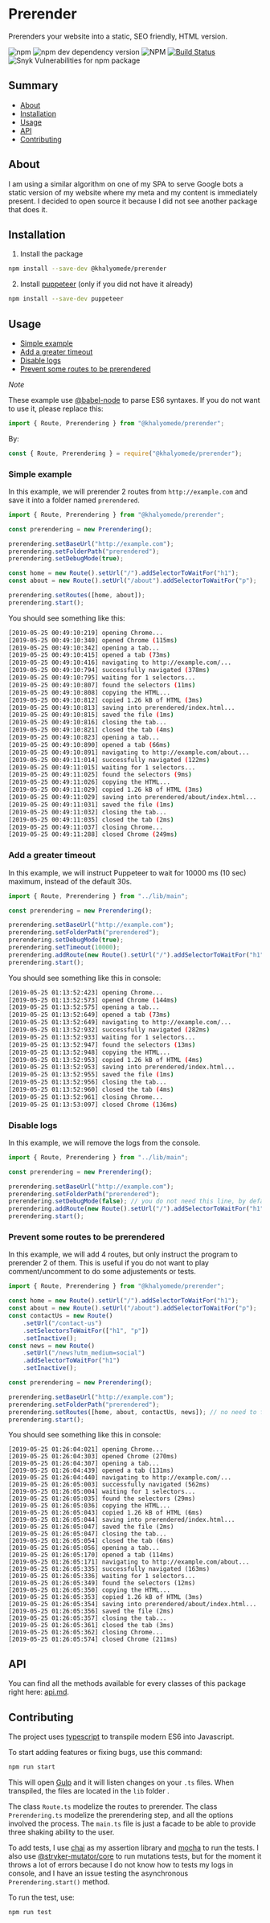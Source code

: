 # Prerender

Prerenders your website into a static, SEO friendly, HTML version.

![npm](https://img.shields.io/npm/v/@khalyomede/prerender.svg) ![npm dev dependency version](https://img.shields.io/npm/dependency-version/@khalyomede/prerender/dev/puppeteer.svg) ![NPM](https://img.shields.io/npm/l/@khalyomede/prerender.svg)
[![Build Status](https://travis-ci.com/khalyomede/prerender.svg?branch=master)](https://travis-ci.com/khalyomede/prerender) ![Snyk Vulnerabilities for npm package](https://img.shields.io/snyk/vulnerabilities/npm/@khalyomede/prerender.svg)

## Summary

- [About](#about)
- [Installation](#installation)
- [Usage](#usage)
- [API](#api)
- [Contributing](#contributing)

## About

I am using a similar algorithm on one of my SPA to serve Google bots a static version of my website where my meta and my content is immediately present. I decided to open source it because I did not see another package that does it.

## Installation

1. Install the package

```bash
npm install --save-dev @khalyomede/prerender
```

2. Install [puppeteer](https://www.npmjs.com/package/puppeteer) (only if you did not have it already)

```bash
npm install --save-dev puppeteer
```

## Usage

- [Simple example](#simple-example)
- [Add a greater timeout](#add-a-greater-timeout)
- [Disable logs](#disable-logs)
- [Prevent some routes to be prerendered](#prevent-some-routes-to-be-prerendered)

_Note_

These example use [@babel-node](https://babeljs.io/docs/en/babel-node) to parse ES6 syntaxes. If you do not want to use it, please replace this:

```javascript
import { Route, Prerendering } from "@khalyomede/prerender";
```

By:

```javascript
const { Route, Prerendering } = require("@khalyomede/prerender");
```

### Simple example

In this example, we will prerender 2 routes from `http://example.com` and save it into a folder named `prerendered`.

```javascript
import { Route, Prerendering } from "@khalyomede/prerender";

const prerendering = new Prerendering();

prerendering.setBaseUrl("http://example.com");
prerendering.setFolderPath("prerendered");
prerendering.setDebugMode(true);

const home = new Route().setUrl("/").addSelectorToWaitFor("h1");
const about = new Route().setUrl("/about").addSelectorToWaitFor("p");

prerendering.setRoutes([home, about]);
prerendering.start();
```

You should see something like this:

```bash
[2019-05-25 00:49:10:219] opening Chrome...
[2019-05-25 00:49:10:340] opened Chrome (115ms)
[2019-05-25 00:49:10:342] opening a tab...
[2019-05-25 00:49:10:415] opened a tab (73ms)
[2019-05-25 00:49:10:416] navigating to http://example.com/...
[2019-05-25 00:49:10:794] successfully navigated (378ms)
[2019-05-25 00:49:10:795] waiting for 1 selectors...
[2019-05-25 00:49:10:807] found the selectors (11ms)
[2019-05-25 00:49:10:808] copying the HTML...
[2019-05-25 00:49:10:812] copied 1.26 kB of HTML (3ms)
[2019-05-25 00:49:10:813] saving into prerendered/index.html...
[2019-05-25 00:49:10:815] saved the file (1ms)
[2019-05-25 00:49:10:816] closing the tab...
[2019-05-25 00:49:10:821] closed the tab (4ms)
[2019-05-25 00:49:10:823] opening a tab...
[2019-05-25 00:49:10:890] opened a tab (66ms)
[2019-05-25 00:49:10:891] navigating to http://example.com/about...
[2019-05-25 00:49:11:014] successfully navigated (122ms)
[2019-05-25 00:49:11:015] waiting for 1 selectors...
[2019-05-25 00:49:11:025] found the selectors (9ms)
[2019-05-25 00:49:11:026] copying the HTML...
[2019-05-25 00:49:11:029] copied 1.26 kB of HTML (3ms)
[2019-05-25 00:49:11:029] saving into prerendered/about/index.html...
[2019-05-25 00:49:11:031] saved the file (1ms)
[2019-05-25 00:49:11:032] closing the tab...
[2019-05-25 00:49:11:035] closed the tab (2ms)
[2019-05-25 00:49:11:037] closing Chrome...
[2019-05-25 00:49:11:288] closed Chrome (249ms)
```

### Add a greater timeout

In this example, we will instruct Puppeteer to wait for 10000 ms (10 sec) maximum, instead of the default 30s.

```javascript
import { Route, Prerendering } from "../lib/main";

const prerendering = new Prerendering();

prerendering.setBaseUrl("http://example.com");
prerendering.setFolderPath("prerendered");
prerendering.setDebugMode(true);
prerendering.setTimeout(10000);
prerendering.addRoute(new Route().setUrl("/").addSelectorToWaitFor("h1"));
prerendering.start();
```

You should see something like this in console:

```bash
[2019-05-25 01:13:52:423] opening Chrome...
[2019-05-25 01:13:52:573] opened Chrome (144ms)
[2019-05-25 01:13:52:575] opening a tab...
[2019-05-25 01:13:52:649] opened a tab (73ms)
[2019-05-25 01:13:52:649] navigating to http://example.com/...
[2019-05-25 01:13:52:932] successfully navigated (282ms)
[2019-05-25 01:13:52:933] waiting for 1 selectors...
[2019-05-25 01:13:52:947] found the selectors (13ms)
[2019-05-25 01:13:52:948] copying the HTML...
[2019-05-25 01:13:52:953] copied 1.26 kB of HTML (4ms)
[2019-05-25 01:13:52:953] saving into prerendered/index.html...
[2019-05-25 01:13:52:955] saved the file (1ms)
[2019-05-25 01:13:52:956] closing the tab...
[2019-05-25 01:13:52:960] closed the tab (4ms)
[2019-05-25 01:13:52:961] closing Chrome...
[2019-05-25 01:13:53:097] closed Chrome (136ms)
```

### Disable logs

In this example, we will remove the logs from the console.

```javascript
import { Route, Prerendering } from "../lib/main";

const prerendering = new Prerendering();

prerendering.setBaseUrl("http://example.com");
prerendering.setFolderPath("prerendered");
prerendering.setDebugMode(false); // you do not need this line, by default it is false.
prerendering.addRoute(new Route().setUrl("/").addSelectorToWaitFor("h1"));
prerendering.start();
```

### Prevent some routes to be prerendered

In this example, we will add 4 routes, but only instruct the program to prerender 2 of them. This is useful if you do not want to play comment/uncomment to do some adjustements or tests.

```javascript
import { Route, Prerendering } from "@khalyomede/prerender";

const home = new Route().setUrl("/").addSelectorToWaitFor("h1");
const about = new Route().setUrl("/about").addSelectorToWaitFor("p");
const contactUs = new Route()
	.setUrl("/contact-us")
	.setSelectorsToWaitFor(["h1", "p"])
	.setInactive();
const news = new Route()
	.setUrl("/news?utm_medium=social")
	.addSelectorToWaitFor("h1")
	.setInactive();

const prerendering = new Prerendering();

prerendering.setBaseUrl("http://example.com");
prerendering.setFolderPath("prerendered");
prerendering.setRoutes([home, about, contactUs, news]); // no need to filter them here, you did it per route.
prerendering.start();
```

You should see something like this in console:

```
[2019-05-25 01:26:04:021] opening Chrome...
[2019-05-25 01:26:04:303] opened Chrome (270ms)
[2019-05-25 01:26:04:307] opening a tab...
[2019-05-25 01:26:04:439] opened a tab (131ms)
[2019-05-25 01:26:04:440] navigating to http://example.com/...
[2019-05-25 01:26:05:003] successfully navigated (562ms)
[2019-05-25 01:26:05:004] waiting for 1 selectors...
[2019-05-25 01:26:05:035] found the selectors (29ms)
[2019-05-25 01:26:05:036] copying the HTML...
[2019-05-25 01:26:05:043] copied 1.26 kB of HTML (6ms)
[2019-05-25 01:26:05:044] saving into prerendered/index.html...
[2019-05-25 01:26:05:047] saved the file (2ms)
[2019-05-25 01:26:05:047] closing the tab...
[2019-05-25 01:26:05:054] closed the tab (6ms)
[2019-05-25 01:26:05:056] opening a tab...
[2019-05-25 01:26:05:170] opened a tab (114ms)
[2019-05-25 01:26:05:171] navigating to http://example.com/about...
[2019-05-25 01:26:05:335] successfully navigated (163ms)
[2019-05-25 01:26:05:336] waiting for 1 selectors...
[2019-05-25 01:26:05:349] found the selectors (12ms)
[2019-05-25 01:26:05:350] copying the HTML...
[2019-05-25 01:26:05:353] copied 1.26 kB of HTML (3ms)
[2019-05-25 01:26:05:354] saving into prerendered/about/index.html...
[2019-05-25 01:26:05:356] saved the file (2ms)
[2019-05-25 01:26:05:357] closing the tab...
[2019-05-25 01:26:05:361] closed the tab (3ms)
[2019-05-25 01:26:05:362] closing Chrome...
[2019-05-25 01:26:05:574] closed Chrome (211ms)
```

## API

You can find all the methods available for every classes of this package right here: [api.md](api.md).

## Contributing

The project uses [typescript](#https://www.npmjs.com/package/typescript) to transpile modern ES6 into Javascript.

To start adding features or fixing bugs, use this command:

```bash
npm run start
```

This will open [Gulp](https://www.npmjs.com/package/gulp) and it will listen changes on your `.ts` files. When transpiled, the files are located in the `lib` folder .

The class `Route.ts` modelize the routes to prerender. The class `Prerendering.ts` modelize the prerendering step, and all the options involved the process. The `main.ts` file is just a facade to be able to provide three shaking ability to the user.

To add tests, I use [chai](https://www.npmjs.com/package/chai) as my assertion library and [mocha](https://www.npmjs.com/package/mocha) to run the tests. I also use [@stryker-mutator/core](https://www.npmjs.com/package/@stryker-mutator/core) to run mutations tests, but for the moment it throws a lot of errors because I do not know how to tests my logs in console, and I have an issue testing the asynchronous `Prerendering.start()` method.

To run the test, use:

```bash
npm run test
```
